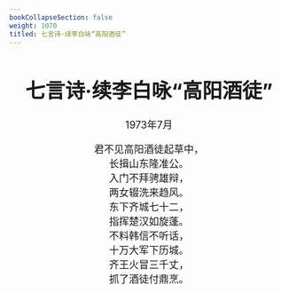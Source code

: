 ```yaml
---
bookCollapseSection: false
weight: 1070
titled: 七言诗·续李白咏“高阳酒徒”
---
```


<div align="center">

<font size="4">

# 七言诗·续李白咏“高阳酒徒”
1973年7月

君不见高阳酒徒起草中，  
长揖山东隆准公。  
入门不拜骋雄辩，  
两女辍洗来趋风。  
东下齐城七十二，  
指挥楚汉如旋蓬。  
不料韩信不听话，  
十万大军下历城。  
齐王火冒三千丈，  
抓了酒徒付鼎烹。

</font>

</div>
